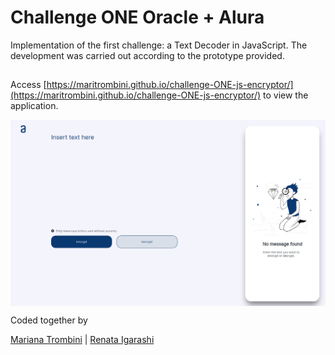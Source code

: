 # Challenge ONE Oracle + Alura

Implementation of the first challenge: a Text Decoder in JavaScript. The development was carried out according to the prototype provided.

##

Access [https://maritrombini.github.io/challenge-ONE-js-encryptor/](https://maritrombini.github.io/challenge-ONE-js-encryptor/) to view the application.

<p align="center">
  <img src="./github/preview.png" style="align:center;" align="center" > 
</p>

Coded together by

[Mariana Trombini](https://www.linkedin.com/in/mariana--trombini/) |
[Renata Igarashi](https://www.linkedin.com/in/renata-igarashi/)
